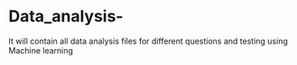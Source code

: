 # Data_analysis-
It will contain all data analysis files for different questions and testing using Machine learning

